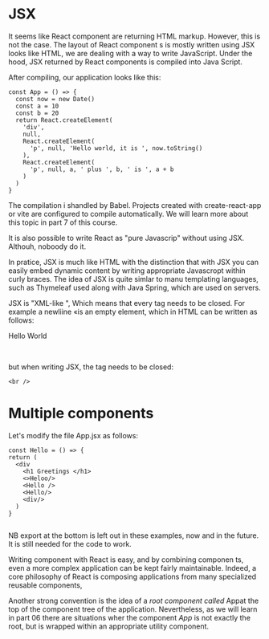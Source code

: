 # JSX

It seems like React component are returning HTML markup. However, this is not the case. The layout of React component s is mostly written using JSX looks like HTML, we are dealing with a way to write JavaScript. Under the hood, JSX returned by React components is compiled into Java Script.

After compiling, our application looks like this:

```
const App = () => {
  const now = new Date()
  const a = 10
  const b = 20
  return React.createElement(
    'div',
    null,
    React.createElement(
      'p', null, 'Hello world, it is ', now.toString()
    ),
    React.createElement(
      'p', null, a, ' plus ', b, ' is ', a + b
    )
  )
}
```

The compilation i shandled by Babel. Projects created with create-react-app or vite are configured to compile automatically. We will learn more about this topic in part 7 of this course.

It is also possible to write React as "pure Javascrip" without using JSX. Althouh, noboody do it.

In pratice, JSX is much like HTML with the distinction that with JSX you can easily embed dynamic content by writing appropriate Javascropt within curly braces. The idea of JSX is quite simlar to manu templating languages, such as Thymeleaf used along with Java Spring, which are used on servers.

JSX is "XML-like ", Which means that every tag needs to be closed. For example a newliine «is an empty element, which in HTML can be written as follows:

<p> Hello World <p> <br>

but when writing JSX, the tag needs to be closed:

```
<br />
```

# Multiple components

Let's modify the file App.jsx as follows:

```
const Hello = () => {
return (
  <div
    <h1 Greetings </h1>
    <>Heloo/>
    <Hello />
    <Hello/>
    <div/>
  )
}


```


NB export at the bottom is left out in these examples, now and in the future. It is still needed for the code to work.

Writing component with React is easy, and by combining componen ts, even a more complex application can be kept fairly maintainable. Indeed, a core philosophy of React is composing applications from many specialized reusable components,

Another strong convention is the idea of a *root component called* Appat the top of the component tree of the application. Nevertheless, as we will learn in part 06 there are situations wher the component *App* is not exactly the root, but is wrapped within an appropriate utility component.

